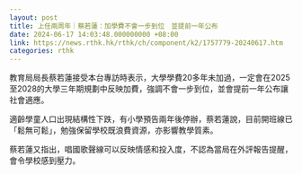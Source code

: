 ```yaml
---
layout: post
title: 上任兩周年｜蔡若蓮：加學費不會一步到位　並提前一年公布
date: 2024-06-17 14:03:48.000000000 +08:00
link: https://news.rthk.hk/rthk/ch/component/k2/1757779-20240617.htm
categories: rthk
---
```


教育局局長蔡若蓮接受本台專訪時表示，大學學費20多年未加過，一定會在2025至2028的大學三年期規劃中反映加費，強調不會一步到位，並會提前一年公布讓社會適應。

適齡學童人口出現結構性下跌，有小學預告兩年後停辦，蔡若蓮說，目前開班線已「鬆無可鬆」，勉強保留學校既浪費資源，亦影響教學質素。

蔡若蓮又指出，唱國歌聲線可以反映情感和投入度，不認為當局在外評報告提醒，會令學校感到壓力。
